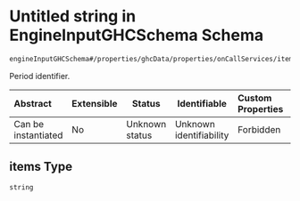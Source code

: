 # Untitled string in EngineInputGHCSchema Schema

```txt
engineInputGHCSchema#/properties/ghcData/properties/onCallServices/items/properties/refPeriods/properties/periods/items
```

Period identifier.


| Abstract            | Extensible | Status         | Identifiable            | Custom Properties | Additional Properties | Access Restrictions | Defined In                                                         |
| :------------------ | ---------- | -------------- | ----------------------- | :---------------- | --------------------- | ------------------- | ------------------------------------------------------------------ |
| Can be instantiated | No         | Unknown status | Unknown identifiability | Forbidden         | Allowed               | none                | [ghc.schema.json\*](../out/ghc.schema.json "open original schema") |

## items Type

`string`
